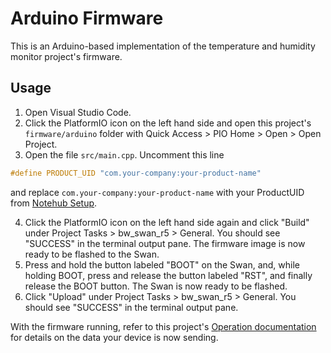# Arduino Firmware

This is an Arduino-based implementation of the temperature and humidity monitor project's firmware.

## Usage

1. Open Visual Studio Code.
2. Click the PlatformIO icon on the left hand side and open this project's `firmware/arduino` folder with Quick Access > PIO Home > Open > Open Project.
3. Open the file `src/main.cpp`. Uncomment this line

```c
#define PRODUCT_UID "com.your-company:your-product-name"
```

and replace `com.your-company:your-product-name` with your ProductUID from [Notehub Setup](#notehub-setup).

4. Click the PlatformIO icon on the left hand side again and click "Build" under Project Tasks > bw_swan_r5 > General. You should see "SUCCESS" in the terminal output pane. The firmware image is now ready to be flashed to the Swan.
5. Press and hold the button labeled "BOOT" on the Swan, and, while holding BOOT, press and release the button labeled "RST", and finally release the BOOT button. The Swan is now ready to be flashed.
6. Click "Upload" under Project Tasks > bw_swan_r5 > General. You should see "SUCCESS" in the terminal output pane.

With the firmware running, refer to this project's [Operation documentation](../../README.md#operation) for details on the data your device is now sending.
